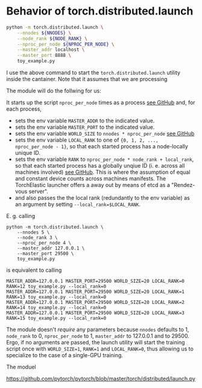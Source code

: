 #  Behavior of torch.distributed.launch
```sh
python -m torch.distributed.launch \
    --nnodes ${NNODES} \
    --node_rank ${NODE_RANK} \
    --nproc_per_node ${NPROC_PER_NODE} \
    --master_addr localhost \
    --master_port 8888 \
    toy_example.py
```

I use the above command to start the `torch.distributed.launch` utility inside the cantainer. Note that it assumes that we are processing 

The module will do the follwing for us: 

It starts up the script `nproc_per_node` times as a process [see GitHub](https://github.com/pytorch/pytorch/blob/91c80d122ab271d36ce37d60acf430fdbd54d249/torch/distributed/launch.py#L224) and, for each process, 
- sets the env variable `MASTER_ADDR` to the indicated value.
- sets the env variable `MASTER_PORT` to the indicated value.
- sets the env variable `WORLD_SIZE` to `nnodes * nproc_per_node` [see GitHub](https://github.com/pytorch/pytorch/blob/91c80d122ab271d36ce37d60acf430fdbd54d249/torch/distributed/launch.py#L205)
- sets the env variable `LOCAL_RANK` to one of `{0, 1, 2, ..., nproc_per_node - 1}`, so that each started process has a node-locally unique ID.
- sets the env variable `RANK` to `nproc_per_node * node_rank + local_rank`, so that each started process has a globally unqiue ID (i. e. across all machines involved) [see GitHub](https://github.com/pytorch/pytorch/blob/91c80d122ab271d36ce37d60acf430fdbd54d249/torch/distributed/launch.py#L226). This is where the assumption of equal and constant device counts across machines manifests. The TorchElastic launcher offers a away out by means of etcd as a "Rendez-vous server". 
- and also passes the the local rank (redundantly to the env variable) as an argument by setting `--local_rank=$LOCAL_RANK`.

E. g. calling 

```
python -m torch.distributed.launch \
    --nnodes 5 \
    --node_rank 3 \
    --nproc_per_node 4 \
    --master_addr 127.0.0.1 \
    --master_port 29500 \
    toy_example.py
```

is equivalent to calling

```
MASTER_ADDR=127.0.0.1 MASTER_PORT=29500 WORLD_SIZE=20 LOCAL_RANK=0 RANK=12 toy_example.py --local_rank=0
MASTER_ADDR=127.0.0.1 MASTER_PORT=29500 WORLD_SIZE=20 LOCAL_RANK=1 RANK=13 toy_example.py --local_rank=0
MASTER_ADDR=127.0.0.1 MASTER_PORT=29500 WORLD_SIZE=20 LOCAL_RANK=2 RANK=14 toy_example.py --local_rank=0
MASTER_ADDR=127.0.0.1 MASTER_PORT=29500 WORLD_SIZE=20 LOCAL_RANK=3 RANK=15 toy_example.py --local_rank=0
```

The module doesn't _require_ any parameters because `nnodes` defaults to 1, `node_rank` to 0, `nproc_per_node` to 1, `master_addr` to 127.0.0.1 and  to 29500. Ergo, if no arguments are passed, the launch utility will start the training script once with `WORLD_SIZE=1`, `RANK=1` and `LOCAL_RANK=0`, thus allowing us to specialize to the case of a single-GPU training.

The moduel


https://github.com/pytorch/pytorch/blob/master/torch/distributed/launch.py
